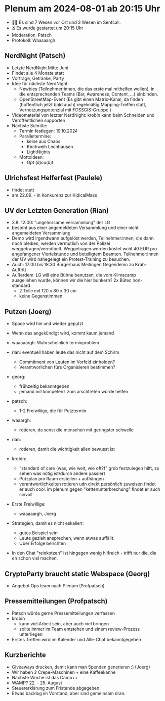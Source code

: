 # Plenum am 2024-08-01 ab 20:15 Uhr


* 👯‍♂️ Es sind 7 Wesen vor Ort und 3 Wesen im Senfcall.
* ⏳ Es wurde gestartet um 20:15 Uhr
* Moderation: Patsch
* Protokoll: Waaaaargh
 
## NerdNight (Patsch)

* Letzte NerdNight Mitte Juni
* Findet alle 4 Monate statt
* Vorträge, Getränke, Party
* Idee für nächste NerdNight:
  * Newbies (Teilnehmer:innen, die das erste mal mithelfen wollen), in die entsprechenden Teams (Bar, Awareness, Content, ...) einbinden.
  * OpenStreetMap-Event (Es gibt einen Matrix-Kanal, da finden (hoffentlich jetzt bald auch) regelmäßig Mapping-Treffen statt, Vernetzungspotenzial mit FOSSGIS-Gruppe )
* Videomaterial von letzter NerdNight: krobin kann beim Schneiden und Veröffentlichen supporten
* Nächste Schritte:
  * Termin festlegen: 19.10.2024 
  * Paralleltermine:
    * keine aus Chaos
    * Kirchweih Lechhausen
    * LightNights
  * Mottoideen:
    * Opt (d)ou(b)t 

## Ulrichsfest Helferfest (Paulele)

* findet statt
* am 22.09. - in Konkurenz zur KidicalMass

## UV der Letzten Generation (Rian)

* 3.8. 12:00: "ungehorsame versammlung" der LG
* besteht aus einer angemeldeten Versammlung und einer nicht angemeldeten Versammlung
* Demo wird irgendwann aufgelöst werden, Teilnehmer:innen, die dann noch bleiben, werden vermutlich von der Polizei weggetragen/vermöbelt. Weggetragen werden kostet wohl 40 EUR pro angefangener Viertelstunde und beteiligtem Beamten. Teilnehmer:innen der UV wird nahegelegt ein Protest-Training zu besuchen. 
* Auch: 17:00 bis 18:30 Bürgerhaus Meitingen Gegendemo zu Krah-Auftritt
* Außerdem: LG will eine Bühne benutzen, die vom Klimacamp ausgeliehen wurde, können wir die hier bunkern? 2x Bütec non-standard
  * 2 Teile mit 120 x 80 x 30 cm 
  * keine Gegenstimmen

## Putzen (Joerg)

* Space wird hin und wieder geputzt
* Wenn das angekündigt wird, kommt kaum jemand
* waaaaargh: Wahrscheinlich terminproblem
* rian: eventuell haben leute das nicht auf dem Schirm
  * Commitment von Leuten im Vorfeld einholden?
  * Verantworlichen fürs Organisieren bestimmen?
* georg:
  * frühzeitig bekanntgeben
  * jemand mit kompetenz zum arschtreten würde helfen
* patsch:
  * 1-2 Freiwiliige, die für Putztermin
* waaargh:
  * rotieren, da sonst die menschen mit geringster schwelle 
* rian:
  * rotieren, damit die wichtigkeit allen bewusst ist
* krobin:
  * "standard of care (was, wie weit, wie oft?)" grob festzulegen hilft, zu sehen was nötig ist/durch andere passiert
  * Putzplan pro Raum erstellen + aufhängen
  * verantwortlichkeiten rotieren udn direkt persönlich zuweisen findet er auch cool. im plenum gegen "kettenunterbrechung" findet er auch sinvoll
* Erste Freiwillige:
  * waaaaargh, Joerg
  
* Strategien, damit es nicht eskaliert:
  * gutes Beispiel sein
  * Leute gezielt ansprechen, wenn etwas auffällt.
  * Über Erfolge berichten
* In den Chat "reinkotzen" ist hingegen wenig hilfreich - trifft nur die, die eh schon viel machen.

## CryptoParty braucht static Webspace (Georg)

* Angebot Ops team nach Plenum (Profpatsch)

## Pressemitteilungen (Profpatsch)

* Patsch würde gerne Pressemitteilungen verfassen
* krobin
  * kann viel Arbeit sein, aber auch viel bringen
  * sollte immer im Team entstehen und einem review-Prozess unterliegen 
* Erstes Treffen wird im Kalender und Alle-Chat bekanntgegeben

## Kurzberichte

* Giveaways drucken, damit kann man Spenden generieren :) (Joerg)
* Wir haben 2 Crepe-Maschinen + eine Kaffeekanne
* Nächste Woche ist das Camp++
* WAMP? 22. - 25. August
* Steuererklärung zum Fristende abgegeben
* Etwas backlog im Vorstand, aber sind gemeinsam dran.










